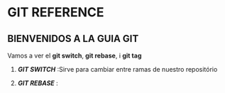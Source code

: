 # GIT REFERENCE


## BIENVENIDOS A LA GUIA GIT

Vamos a ver el **git switch**, **git rebase**, i **git tag**

1. **_GIT SWITCH_** :Sirve para cambiar entre ramas de nuestro repositório

2. **_GIT REBASE_** :





